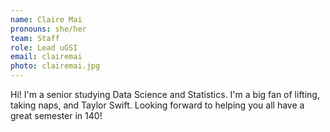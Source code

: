 ```yaml
---
name: Claire Mai
pronouns: she/her
team: Staff
role: Lead uGSI
email: clairemai
photo: clairemai.jpg
---
```


Hi! I'm a senior studying Data Science and Statistics. I'm a big fan of lifting, taking naps, and Taylor Swift. Looking forward to helping you all have a great semester in 140!